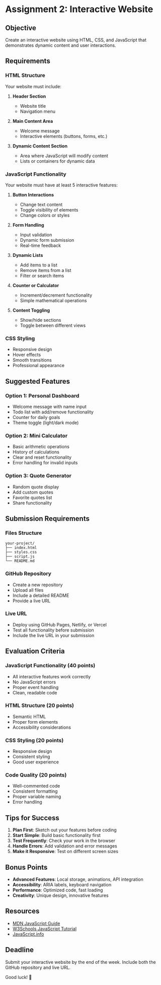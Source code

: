 # Assignment 2: Interactive Website

## Objective

Create an interactive website using HTML, CSS, and JavaScript that demonstrates dynamic content and user interactions.

## Requirements

### HTML Structure

Your website must include:

1. **Header Section**

   - Website title
   - Navigation menu

2. **Main Content Area**

   - Welcome message
   - Interactive elements (buttons, forms, etc.)

3. **Dynamic Content Section**
   - Area where JavaScript will modify content
   - Lists or containers for dynamic data

### JavaScript Functionality

Your website must have at least 5 interactive features:

1. **Button Interactions**

   - Change text content
   - Toggle visibility of elements
   - Change colors or styles

2. **Form Handling**

   - Input validation
   - Dynamic form submission
   - Real-time feedback

3. **Dynamic Lists**

   - Add items to a list
   - Remove items from a list
   - Filter or search items

4. **Counter or Calculator**

   - Increment/decrement functionality
   - Simple mathematical operations

5. **Content Toggling**
   - Show/hide sections
   - Toggle between different views

### CSS Styling

- Responsive design
- Hover effects
- Smooth transitions
- Professional appearance

## Suggested Features

### Option 1: Personal Dashboard

- Welcome message with name input
- Todo list with add/remove functionality
- Counter for daily goals
- Theme toggle (light/dark mode)

### Option 2: Mini Calculator

- Basic arithmetic operations
- History of calculations
- Clear and reset functionality
- Error handling for invalid inputs

### Option 3: Quote Generator

- Random quote display
- Add custom quotes
- Favorite quotes list
- Share functionality

## Submission Requirements

### Files Structure

```
your-project/
├── index.html
├── styles.css
├── script.js
└── README.md
```

### GitHub Repository

- Create a new repository
- Upload all files
- Include a detailed README
- Provide a live URL

### Live URL

- Deploy using GitHub Pages, Netlify, or Vercel
- Test all functionality before submission
- Include the live URL in your submission

## Evaluation Criteria

### JavaScript Functionality (40 points)

- All interactive features work correctly
- No JavaScript errors
- Proper event handling
- Clean, readable code

### HTML Structure (20 points)

- Semantic HTML
- Proper form elements
- Accessibility considerations

### CSS Styling (20 points)

- Responsive design
- Consistent styling
- Good user experience

### Code Quality (20 points)

- Well-commented code
- Consistent formatting
- Proper variable naming
- Error handling

## Tips for Success

1. **Plan First**: Sketch out your features before coding
2. **Start Simple**: Build basic functionality first
3. **Test Frequently**: Check your work in the browser
4. **Handle Errors**: Add validation and error messages
5. **Make it Responsive**: Test on different screen sizes

## Bonus Points

- **Advanced Features**: Local storage, animations, API integration
- **Accessibility**: ARIA labels, keyboard navigation
- **Performance**: Optimized code, fast loading
- **Creativity**: Unique design, innovative features

## Resources

- [MDN JavaScript Guide](https://developer.mozilla.org/en-US/docs/Web/JavaScript/Guide)
- [W3Schools JavaScript Tutorial](https://www.w3schools.com/js/)
- [JavaScript.info](https://javascript.info/)

## Deadline

Submit your interactive website by the end of the week. Include both the GitHub repository and live URL.

Good luck! 🚀

